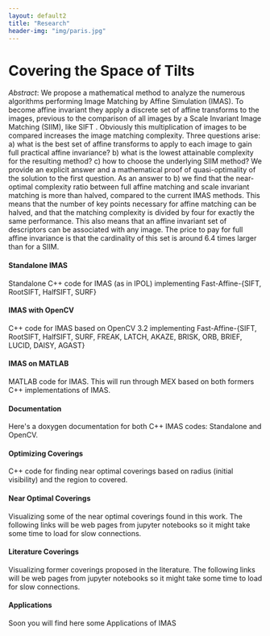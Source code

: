```yaml
---
layout: default2
title: "Research"
header-img: "img/paris.jpg"
---
```


Covering the Space of Tilts
====================
*Abstract*:
We propose a mathematical method to analyze the numerous algorithms performing Image Matching by Affine Simulation (IMAS). To become affine invariant they apply a discrete set of affine transforms to the images, previous to the comparison of all images by a Scale Invariant Image Matching (SIIM), like SIFT . Obviously this multiplication of images to be compared increases the image matching complexity. Three questions arise: a) what is the best set of affine transforms to apply to each image to gain full practical affine invariance? b) what is the lowest attainable complexity for the resulting method? c) how to choose the underlying SIIM method? We provide an explicit answer and a mathematical proof of quasi-optimality of the solution to the first question. As an answer to b) we find that the near-optimal complexity ratio between full affine matching and scale invariant matching is more than halved, compared to the current IMAS methods. This means that the number of key points necessary for affine matching can be halved, and that the matching complexity is divided by four for exactly the same performance. This also means that an affine invariant set of descriptors can be associated with any image. The price to pay for full affine invariance is that the cardinality of this set is around 6.4 times larger than for a SIIM.

#### Standalone IMAS
Standalone C++ code for IMAS (as in IPOL) implementing Fast-Affine-{SIFT, RootSIFT, HalfSIFT, SURF}

#### IMAS with OpenCV
C++ code for IMAS based on OpenCV 3.2 implementing Fast-Affine-{SIFT, RootSIFT, HalfSIFT, SURF, FREAK, LATCH, AKAZE, BRISK, ORB, BRIEF, LUCID, DAISY, AGAST}

#### IMAS on MATLAB
MATLAB code for IMAS. This will run through MEX based on both formers C++ implementations of IMAS.

#### Documentation
Here's a doxygen documentation for both C++ IMAS codes: Standalone and OpenCV.

#### Optimizing Coverings
C++ code for finding near optimal coverings based on radius (initial visibility) and the region to covered.

#### Near Optimal Coverings
Visualizing some of the near optimal coverings found in this work. The following links will be web pages from jupyter notebooks so it might take some time to load for slow connections.

#### Literature Coverings
Visualizing former coverings proposed in the literature. The following links will be web pages from jupyter notebooks so it might take some time to load for slow connections.

#### Applications
Soon you will find here some Applications of IMAS
